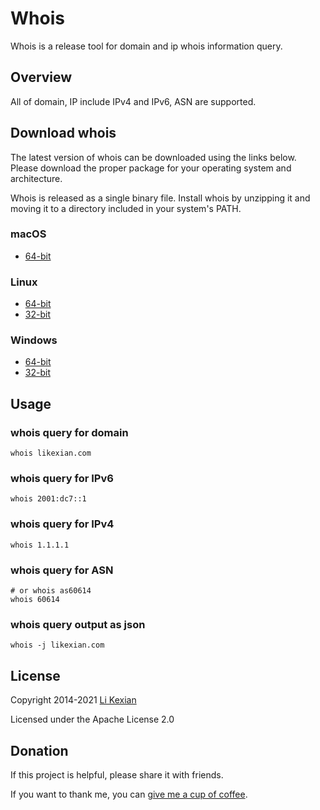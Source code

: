 # Whois

Whois is a release tool for domain and ip whois information query.

## Overview

All of domain, IP include IPv4 and IPv6, ASN are supported.

## Download whois

The latest version of whois can be downloaded using the links below. Please download the proper package for your operating system and architecture.

Whois is released as a single binary file. Install whois by unzipping it and moving it to a directory included in your system's PATH.

### macOS

- [64-bit](https://github.com/likexian/whois/releases/latest/download/whois-darwin-amd64.zip)

### Linux

- [64-bit](https://github.com/likexian/whois/releases/latest/download/whois-linux-amd64.zip)
- [32-bit](https://github.com/likexian/whois/releases/latest/download/whois-linux-386.zip)

### Windows

- [64-bit](https://github.com/likexian/whois/releases/latest/download/whois-windows-amd64.zip)
- [32-bit](https://github.com/likexian/whois/releases/latest/download/whois-windows-386.zip)

## Usage

### whois query for domain

```shell
whois likexian.com
```

### whois query for IPv6

```shell
whois 2001:dc7::1
```

### whois query for IPv4

```shell
whois 1.1.1.1
```

### whois query for ASN

```shell
# or whois as60614
whois 60614
```

### whois query output as json

```shell
whois -j likexian.com
```

## License

Copyright 2014-2021 [Li Kexian](https://www.likexian.com/)

Licensed under the Apache License 2.0

## Donation

If this project is helpful, please share it with friends.

If you want to thank me, you can [give me a cup of coffee](https://www.likexian.com/donate/).
